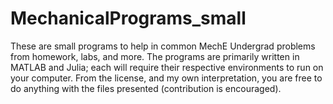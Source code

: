 # MechanicalPrograms_small
These are small programs to help in common MechE Undergrad problems from homework, labs, and more.
The programs are primarily written in MATLAB and Julia; each will require their respective environments
to run on your computer. From the license, and my own interpretation, you are free to do anything 
with the files presented (contribution is encouraged). 
